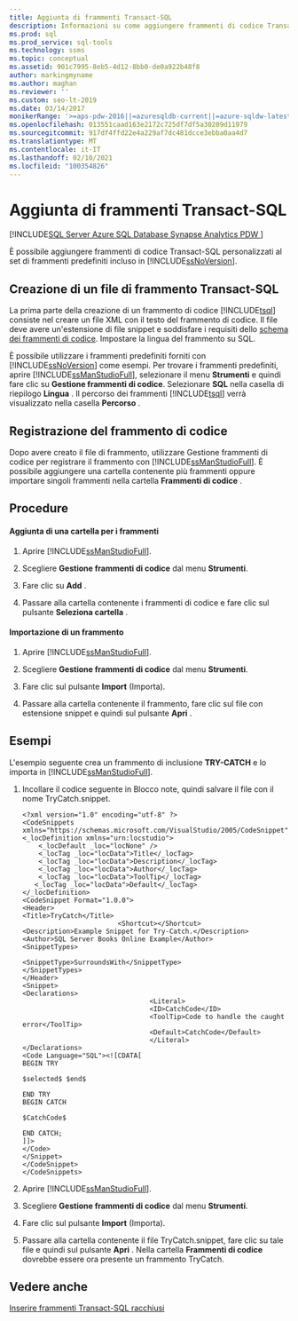 ```yaml
---
title: Aggiunta di frammenti Transact-SQL
description: Informazioni su come aggiungere frammenti di codice Transact-SQL personalizzati al set di frammenti predefiniti incluso in SQL Server.
ms.prod: sql
ms.prod_service: sql-tools
ms.technology: ssms
ms.topic: conceptual
ms.assetid: 901c7995-8eb5-4d12-8bb0-de0a922b48f8
author: markingmyname
ms.author: maghan
ms.reviewer: ''
ms.custom: seo-lt-2019
ms.date: 03/14/2017
monikerRange: '>=aps-pdw-2016||=azuresqldb-current||=azure-sqldw-latest||>=sql-server-2016||>=sql-server-linux-2017||=azuresqldb-mi-current'
ms.openlocfilehash: 013551caad163e2172c725df7df5a30209d11979
ms.sourcegitcommit: 917df4ffd22e4a229af7dc481dcce3ebba0aa4d7
ms.translationtype: MT
ms.contentlocale: it-IT
ms.lasthandoff: 02/10/2021
ms.locfileid: "100354826"
---
```

# <a name="add-transact-sql-snippets"></a>Aggiunta di frammenti Transact-SQL

[!INCLUDE[SQL Server Azure SQL Database Synapse Analytics PDW ](../../includes/applies-to-version/sql-asdb-asdbmi-asa-pdw.md)]

È possibile aggiungere frammenti di codice Transact-SQL personalizzati al set di frammenti predefiniti incluso in [!INCLUDE[ssNoVersion](../../includes/ssnoversion-md.md)].  

## <a name="creating-a-transact-sql-snippet-file"></a>Creazione di un file di frammento Transact-SQL  
 La prima parte della creazione di un frammento di codice [!INCLUDE[tsql](../../includes/tsql-md.md)] consiste nel creare un file XML con il testo del frammento di codice. Il file deve avere un'estensione di file snippet e soddisfare i requisiti dello [schema dei frammenti di codice](/previous-versions/visualstudio/visual-studio-2015/ide/code-snippets-schema-reference). Impostare la lingua del frammento su SQL.  
  
 È possibile utilizzare i frammenti predefiniti forniti con [!INCLUDE[ssNoVersion](../../includes/ssnoversion-md.md)] come esempi. Per trovare i frammenti predefiniti, aprire [!INCLUDE[ssManStudioFull](../../includes/ssmanstudiofull-md.md)], selezionare il menu **Strumenti** e quindi fare clic su **Gestione frammenti di codice**. Selezionare **SQL** nella casella di riepilogo **Lingua** . Il percorso dei frammenti [!INCLUDE[tsql](../../includes/tsql-md.md)] verrà visualizzato nella casella **Percorso** .  
  
## <a name="registering-the-code-snippet"></a>Registrazione del frammento di codice  
 Dopo avere creato il file di frammento, utilizzare Gestione frammenti di codice per registrare il frammento con [!INCLUDE[ssManStudioFull](../../includes/ssmanstudiofull-md.md)]. È possibile aggiungere una cartella contenente più frammenti oppure importare singoli frammenti nella cartella **Frammenti di codice** .  
  
## <a name="procedures"></a>Procedure  
  
#### <a name="adding-a-snippet-folder"></a>Aggiunta di una cartella per i frammenti  
  
1.  Aprire [!INCLUDE[ssManStudioFull](../../includes/ssmanstudiofull-md.md)].  
  
2.  Scegliere **Gestione frammenti di codice** dal menu **Strumenti**.  
  
3.  Fare clic su **Add** .  
  
4.  Passare alla cartella contenente i frammenti di codice e fare clic sul pulsante **Seleziona cartella** .  
  
#### <a name="importing-a-snippet"></a>Importazione di un frammento  
  
1.  Aprire [!INCLUDE[ssManStudioFull](../../includes/ssmanstudiofull-md.md)].  
  
2.  Scegliere **Gestione frammenti di codice** dal menu **Strumenti**.  
  
3.  Fare clic sul pulsante **Import** (Importa).  
  
4.  Passare alla cartella contenente il frammento, fare clic sul file con estensione snippet e quindi sul pulsante **Apri** .  
  
## <a name="examples"></a>Esempi  
 L'esempio seguente crea un frammento di inclusione **TRY-CATCH** e lo importa in [!INCLUDE[ssManStudioFull](../../includes/ssmanstudiofull-md.md)].  
  
1.  Incollare il codice seguente in Blocco note, quindi salvare il file con il nome TryCatch.snippet.  
  
    ```  
    <?xml version="1.0" encoding="utf-8" ?>  
    <CodeSnippets  xmlns="https://schemas.microsoft.com/VisualStudio/2005/CodeSnippet">  
    <_locDefinition xmlns="urn:locstudio">  
        <_locDefault _loc="locNone" />  
        <_locTag _loc="locData">Title</_locTag>  
        <_locTag _loc="locData">Description</_locTag>  
        <_locTag _loc="locData">Author</_locTag>  
        <_locTag _loc="locData">ToolTip</_locTag>  
       <_locTag _loc="locData">Default</_locTag>  
    </_locDefinition>  
    <CodeSnippet Format="1.0.0">  
    <Header>  
    <Title>TryCatch</Title>  
                            <Shortcut></Shortcut>  
    <Description>Example Snippet for Try-Catch.</Description>  
    <Author>SQL Server Books Online Example</Author>  
    <SnippetTypes>  
                                    <SnippetType>SurroundsWith</SnippetType>  
    </SnippetTypes>  
    </Header>  
    <Snippet>  
    <Declarations>  
                                    <Literal>  
                                    <ID>CatchCode</ID>  
                                    <ToolTip>Code to handle the caught error</ToolTip>  
                                    <Default>CatchCode</Default>  
                                    </Literal>  
    </Declarations>  
    <Code Language="SQL"><![CDATA[  
    BEGIN TRY  
  
    $selected$ $end$  
  
    END TRY  
    BEGIN CATCH  
  
    $CatchCode$  
  
    END CATCH;  
    ]]>  
    </Code>  
    </Snippet>  
    </CodeSnippet>  
    </CodeSnippets>  
    ```  
  
2.  Aprire [!INCLUDE[ssManStudioFull](../../includes/ssmanstudiofull-md.md)].  
  
3.  Scegliere **Gestione frammenti di codice** dal menu **Strumenti**.  
  
4.  Fare clic sul pulsante **Import** (Importa).  
  
5.  Passare alla cartella contenente il file TryCatch.snippet, fare clic su tale file e quindi sul pulsante **Apri** . Nella cartella **Frammenti di codice** dovrebbe essere ora presente un frammento TryCatch.  
  
## <a name="see-also"></a>Vedere anche  
 [Inserire frammenti Transact-SQL racchiusi](./insert-surround-with-transact-sql-snippets.md)  
